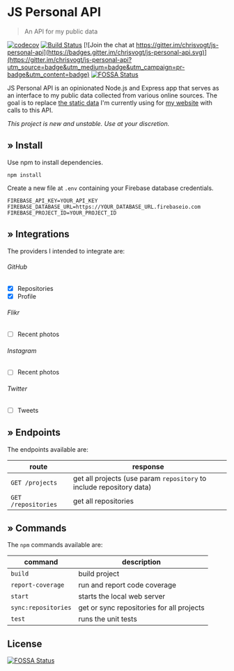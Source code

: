 # JS Personal API

> An API for my public data

[![codecov](https://codecov.io/gh/chrisvogt/js-personal-api/branch/master/graph/badge.svg)](https://codecov.io/gh/chrisvogt/js-personal-api) [![Build Status](https://travis-ci.org/chrisvogt/js-personal-api.svg?branch=master)](https://travis-ci.org/chrisvogt/js-personal-api) [![Join the chat at https://gitter.im/chrisvogt/js-personal-api](https://badges.gitter.im/chrisvogt/js-personal-api.svg)](https://gitter.im/chrisvogt/js-personal-api?utm_source=badge&utm_medium=badge&utm_campaign=pr-badge&utm_content=badge)
[![FOSSA Status](https://app.fossa.io/api/projects/git%2Bgithub.com%2Fchrisvogt%2Fjs-personal-api.svg?type=shield)](https://app.fossa.io/projects/git%2Bgithub.com%2Fchrisvogt%2Fjs-personal-api?ref=badge_shield) 


JS Personal API is an opinionated Node.js and Express app that serves as an interface to my public data collected from various online sources. The goal is to replace [the static data](https://chrisvogt.firebaseio.com/v1.json) I'm currently using for [my website](https://www.chrisvogt.me) with calls to this API.

_This project is new and unstable. Use at your discretion._

## » Install

Use npm to install dependencies.

```
npm install
```

Create a new file at `.env` containing your Firebase database credentials.

```
FIREBASE_API_KEY=YOUR_API_KEY
FIREBASE_DATABASE_URL=https://YOUR_DATABASE_URL.firebaseio.com
FIREBASE_PROJECT_ID=YOUR_PROJECT_ID
```

## » Integrations

The providers I intended to integrate are:

###### GitHub

- [x] Repositories
- [x] Profile

###### Flikr

- [ ] Recent photos

###### Instagram

- [ ] Recent photos

###### Twitter

- [ ] Tweets

## » Endpoints

The endpoints available are:

| route | response |
|---|---|
| `GET /projects` | get all projects (use param `repository` to include repository data) |
| `GET /repositories` | get all repositories |

## » Commands

The `npm` commands available are:

| command | description |
|---|---|
| `build` | build project |
| `report-coverage` | run and report code coverage |
| `start` | starts the local web server |
| `sync:repositories` | get or sync repositories for all projects |
| `test` | runs the unit tests |

## License
[![FOSSA Status](https://app.fossa.io/api/projects/git%2Bgithub.com%2Fchrisvogt%2Fjs-personal-api.svg?type=large)](https://app.fossa.io/projects/git%2Bgithub.com%2Fchrisvogt%2Fjs-personal-api?ref=badge_large)

